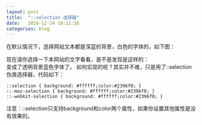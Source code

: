 ```yaml
---
layout: post
title:  "::selection 选择器"
date:   2016-12-24 18:11:16
categories: blog
---
```


在默认情况下，选择网站文本都是深蓝的背景，白色的字体的，如下图：
<div class="selectionBefore"></div>
现在请你选择一下本网站的文字看看，是不是发现是这样的：
<div class="selectionAfter"></div>
变成了透明背景蓝色字体了。
如何实现的呢？其实并不难，只是用了::selection伪类选择器，代码如下：

```
::selection { background: #ffffff;color:#2396f0; }
::-moz-selection { background: #ffffff;color:#2396f0; }
::-webkit-selection { background: #ffffff;color:#2396f0; }
```

注意：::selection只支持background和color两个属性，如果你设置其他属性是没有效果的。